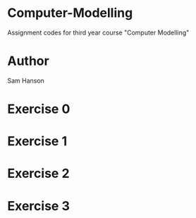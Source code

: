 # Computer-Modelling
Assignment codes for third year course "Computer Modelling"

# Author
Sam Hanson

# Exercise 0

# Exercise 1

# Exercise 2

# Exercise 3
